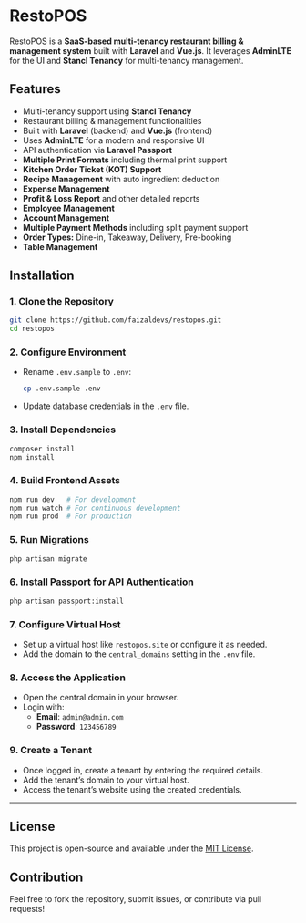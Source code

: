 # RestoPOS

RestoPOS is a **SaaS-based multi-tenancy restaurant billing & management system** built with **Laravel** and **Vue.js**. It leverages **AdminLTE** for the UI and **Stancl Tenancy** for multi-tenancy management.

## Features

- Multi-tenancy support using **Stancl Tenancy**
- Restaurant billing & management functionalities
- Built with **Laravel** (backend) and **Vue.js** (frontend)
- Uses **AdminLTE** for a modern and responsive UI
- API authentication via **Laravel Passport**
- **Multiple Print Formats** including thermal print support
- **Kitchen Order Ticket (KOT) Support**
- **Recipe Management** with auto ingredient deduction
- **Expense Management**
- **Profit & Loss Report** and other detailed reports
- **Employee Management**
- **Account Management**
- **Multiple Payment Methods** including split payment support
- **Order Types:** Dine-in, Takeaway, Delivery, Pre-booking
- **Table Management**

## Installation

### 1. Clone the Repository

```sh
git clone https://github.com/faizaldevs/restopos.git
cd restopos
```

### 2. Configure Environment

- Rename `.env.sample` to `.env`:
  
  ```sh
  cp .env.sample .env
  ```
  
- Update database credentials in the `.env` file.

### 3. Install Dependencies

```sh
composer install
npm install
```

### 4. Build Frontend Assets

```sh
npm run dev   # For development
npm run watch # For continuous development
npm run prod  # For production
```

### 5. Run Migrations

```sh
php artisan migrate
```

### 6. Install Passport for API Authentication

```sh
php artisan passport:install
```

### 7. Configure Virtual Host

- Set up a virtual host like `restopos.site` or configure it as needed.
- Add the domain to the `central_domains` setting in the `.env` file.

### 8. Access the Application

- Open the central domain in your browser.
- Login with:
  - **Email**: `admin@admin.com`
  - **Password**: `123456789`

### 9. Create a Tenant

- Once logged in, create a tenant by entering the required details.
- Add the tenant’s domain to your virtual host.
- Access the tenant’s website using the created credentials.

---

## License

This project is open-source and available under the [MIT License](LICENSE).

## Contribution

Feel free to fork the repository, submit issues, or contribute via pull requests!
